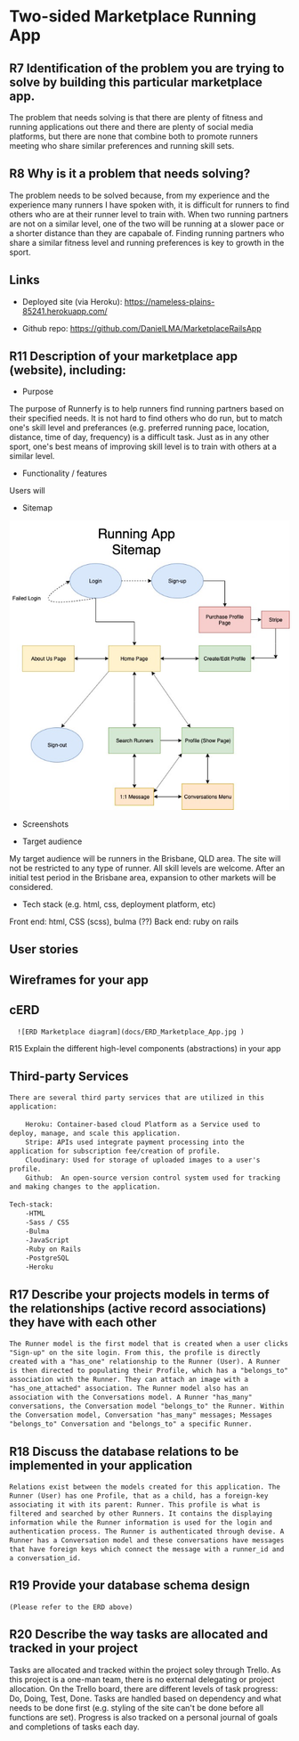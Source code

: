 # Two-sided Marketplace Running App

## R7 Identification of the problem you are trying to solve by building this particular marketplace app.

The problem that needs solving is that there are plenty of fitness and running applications out there and there are plenty of social media platforms, but there are none that combine both to promote runners meeting who share similar preferences and running skill sets. 

## R8	Why is it a problem that needs solving?

The problem needs to be solved because, from my experience and the experience many runners I have spoken with, it is difficult for runners to find others who are at their runner level to train with. When two running partners are not on a similar level, one of the two will be running at a slower pace or a shorter distance than they are capabale of. Finding running partners who share a similar fitness level and running preferences is key to growth in the sport. 

## Links
    
- Deployed site (via Heroku): https://nameless-plains-85241.herokuapp.com/

- Github repo: https://github.com/DanielLMA/MarketplaceRailsApp

## R11	Description of your marketplace app (website), including:
- Purpose

The purpose of Runnerfy is to help runners find running partners based on their specified needs. It is not hard to find others who do run, but to match one's skill level and preferances (e.g. preferred running pace, location, distance, time of day, frequency) is a difficult task. Just as in any other sport, one's best means of improving skill level is to train with others at a similar level. 

- Functionality / features

Users will 

- Sitemap

![Marketplace](docs/runningapp_sitemap.jpg )

- Screenshots




- Target audience

My target audience will be runners in the Brisbane, QLD area. The site will not be restricted to any type of runner. All skill levels are welcome. After an initial test period in the Brisbane area, expansion to other markets will be considered. 

- Tech stack (e.g. html, css, deployment platform, etc)

Front end: html, CSS (scss), bulma (??)
Back end: ruby on rails 

## User stories 



## Wireframes for your app



## cERD

      ![ERD Marketplace diagram](docs/ERD_Marketplace_App.jpg )

R15	Explain the different high-level components (abstractions) in your app



## Third-party Services 

    There are several third party services that are utilized in this application: 

        Heroku: Container-based cloud Platform as a Service used to deploy, manage, and scale this application. 
        Stripe: APIs used integrate payment processing into the application for subscription fee/creation of profile. 
        Cloudinary: Used for storage of uploaded images to a user's profile. 
        Github:  An open-source version control system used for tracking and making changes to the application. 

    Tech-stack:
        -HTML
        -Sass / CSS
        -Bulma
        -JavaScript
        -Ruby on Rails
        -PostgreSQL
        -Heroku
        

## R17	Describe your projects models in terms of the relationships (active record associations) they have with each other

    The Runner model is the first model that is created when a user clicks "Sign-up" on the site login. From this, the profile is directly created with a "has_one" relationship to the Runner (User). A Runner is then directed to populating their Profile, which has a "belongs_to" association with the Runner. They can attach an image with a "has_one_attached" association. The Runner model also has an association with the Conversations model. A Runner "has_many" conversations, the Conversation model "belongs_to" the Runner. Within the Conversation model, Conversation "has_many" messages; Messages "belongs_to" Conversation and "belongs_to" a specific Runner. 

## R18	Discuss the database relations to be implemented in your application

    Relations exist between the models created for this application. The Runner (User) has one Profile, that as a child, has a foreign-key associating it with its parent: Runner. This profile is what is filtered and searched by other Runners. It contains the displaying information while the Runner information is used for the login and authentication process. The Runner is authenticated through devise. A Runner has a Conversation model and these conversations have messages that have foreign keys which connect the message with a runner_id and a conversation_id. 

## R19	Provide your database schema design

    (Please refer to the ERD above)


## R20	Describe the way tasks are allocated and tracked in your project

Tasks are allocated and tracked within the project soley through Trello. As this project is a one-man team, there is no external delegating or project allocation. On the Trello board, there are different levels of task progress: Do, Doing, Test, Done. Tasks are handled based on dependency and what needs to be done first (e.g. styling of the site can't be done before all functions are set). Progress is also tracked on a personal journal of goals and completions of tasks each day. 


